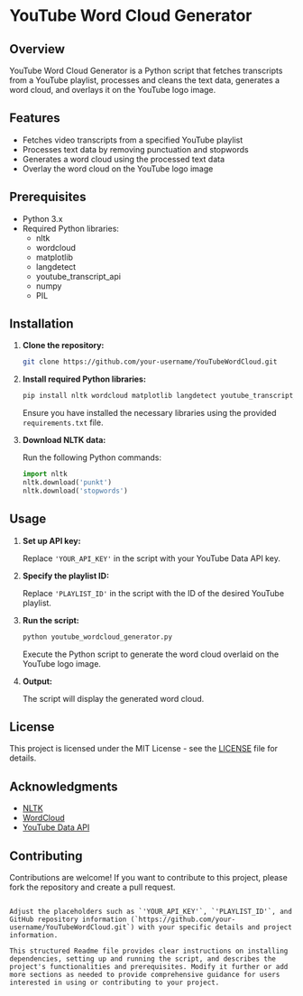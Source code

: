 # YouTube Word Cloud Generator

## Overview

YouTube Word Cloud Generator is a Python script that fetches transcripts from a YouTube playlist, processes and cleans the text data, generates a word cloud, and overlays it on the YouTube logo image.

## Features

- Fetches video transcripts from a specified YouTube playlist
- Processes text data by removing punctuation and stopwords
- Generates a word cloud using the processed text data
- Overlay the word cloud on the YouTube logo image

## Prerequisites

- Python 3.x
- Required Python libraries:
  - nltk
  - wordcloud
  - matplotlib
  - langdetect
  - youtube_transcript_api
  - numpy
  - PIL

## Installation

1. **Clone the repository:**

   ```bash
   git clone https://github.com/your-username/YouTubeWordCloud.git
   ```

2. **Install required Python libraries:**

   ```bash
   pip install nltk wordcloud matplotlib langdetect youtube_transcript_api numpy Pillow
   ```

   Ensure you have installed the necessary libraries using the provided `requirements.txt` file.

3. **Download NLTK data:**

   Run the following Python commands:

   ```python
   import nltk
   nltk.download('punkt')
   nltk.download('stopwords')
   ```

## Usage

1. **Set up API key:**

   Replace `'YOUR_API_KEY'` in the script with your YouTube Data API key.

2. **Specify the playlist ID:**

   Replace `'PLAYLIST_ID'` in the script with the ID of the desired YouTube playlist.

3. **Run the script:**

   ```bash
   python youtube_wordcloud_generator.py
   ```

   Execute the Python script to generate the word cloud overlaid on the YouTube logo image.

4. **Output:**

   The script will display the generated word cloud.

## License

This project is licensed under the MIT License - see the [LICENSE](LICENSE) file for details.

## Acknowledgments

- [NLTK](https://www.nltk.org/)
- [WordCloud](https://github.com/amueller/word_cloud)
- [YouTube Data API](https://developers.google.com/youtube/v3)

## Contributing

Contributions are welcome! If you want to contribute to this project, please fork the repository and create a pull request.
```

Adjust the placeholders such as `'YOUR_API_KEY'`, `'PLAYLIST_ID'`, and GitHub repository information (`https://github.com/your-username/YouTubeWordCloud.git`) with your specific details and project information.

This structured Readme file provides clear instructions on installing dependencies, setting up and running the script, and describes the project's functionalities and prerequisites. Modify it further or add more sections as needed to provide comprehensive guidance for users interested in using or contributing to your project.
